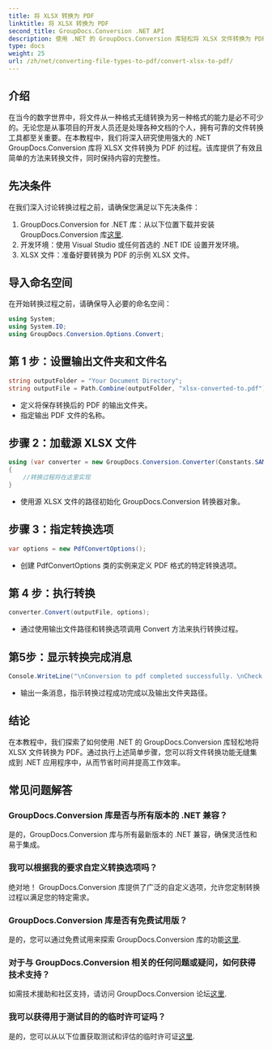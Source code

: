 ```yaml
---
title: 将 XLSX 转换为 PDF
linktitle: 将 XLSX 转换为 PDF
second_title: GroupDocs.Conversion .NET API
description: 使用 .NET 的 GroupDocs.Conversion 库轻松将 XLSX 文件转换为 PDF。无缝集成、可定制选项和无可挑剔的结果。
type: docs
weight: 25
url: /zh/net/converting-file-types-to-pdf/convert-xlsx-to-pdf/
---
```

## 介绍
在当今的数字世界中，将文件从一种格式无缝转换为另一种格式的能力是必不可少的。无论您是从事项目的开发人员还是处理各种文档的个人，拥有可靠的文件转换工具都至关重要。在本教程中，我们将深入研究使用强大的 .NET GroupDocs.Conversion 库将 XLSX 文件转换为 PDF 的过程。该库提供了有效且简单的方法来转换文件，同时保持内容的完整性。
## 先决条件
在我们深入讨论转换过程之前，请确保您满足以下先决条件：
1.  GroupDocs.Conversion for .NET 库：从以下位置下载并安装 GroupDocs.Conversion 库[这里](https://releases.groupdocs.com/conversion/net/).
2. 开发环境：使用 Visual Studio 或任何首选的 .NET IDE 设置开发环境。
3. XLSX 文件：准备好要转换为 PDF 的示例 XLSX 文件。

## 导入命名空间
在开始转换过程之前，请确保导入必要的命名空间：
```csharp
using System;
using System.IO;
using GroupDocs.Conversion.Options.Convert;
```
## 第 1 步：设置输出文件夹和文件名
```csharp
string outputFolder = "Your Document Directory";
string outputFile = Path.Combine(outputFolder, "xlsx-converted-to.pdf");
```
- 定义将保存转换后的 PDF 的输出文件夹。
- 指定输出 PDF 文件的名称。
## 步骤 2：加载源 XLSX 文件
```csharp
using (var converter = new GroupDocs.Conversion.Converter(Constants.SAMPLE_XLSX))
{
    //转换过程将在这里实现
}
```
- 使用源 XLSX 文件的路径初始化 GroupDocs.Conversion 转换器对象。
## 步骤 3：指定转换选项
```csharp
var options = new PdfConvertOptions();
```
- 创建 PdfConvertOptions 类的实例来定义 PDF 格式的特定转换选项。
## 第 4 步：执行转换
```csharp
converter.Convert(outputFile, options);
```
- 通过使用输出文件路径和转换选项调用 Convert 方法来执行转换过程。
## 第5步：显示转换完成消息
```csharp
Console.WriteLine("\nConversion to pdf completed successfully. \nCheck output in {0}", outputFolder);
```
- 输出一条消息，指示转换过程成功完成以及输出文件夹路径。

## 结论
在本教程中，我们探索了如何使用 .NET 的 GroupDocs.Conversion 库轻松地将 XLSX 文件转换为 PDF。通过执行上述简单步骤，您可以将文件转换功能无缝集成到 .NET 应用程序中，从而节省时间并提高工作效率。
## 常见问题解答
### GroupDocs.Conversion 库是否与所有版本的 .NET 兼容？
是的，GroupDocs.Conversion 库与所有最新版本的 .NET 兼容，确保灵活性和易于集成。
### 我可以根据我的要求自定义转换选项吗？
绝对地！ GroupDocs.Conversion 库提供了广泛的自定义选项，允许您定制转换过程以满足您的特定需求。
### GroupDocs.Conversion 库是否有免费试用版？
是的，您可以通过免费试用来探索 GroupDocs.Conversion 库的功能[这里](https://releases.groupdocs.com/).
### 对于与 GroupDocs.Conversion 相关的任何问题或疑问，如何获得技术支持？
如需技术援助和社区支持，请访问 GroupDocs.Conversion 论坛[这里](https://forum.groupdocs.com/c/conversion/11).
### 我可以获得用于测试目的的临时许可证吗？
是的，您可以从以下位置获取测试和评估的临时许可证[这里](https://purchase.groupdocs.com/temporary-license/).